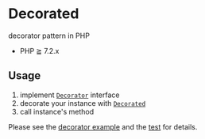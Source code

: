 # Decorated

decorator pattern in PHP

- PHP ≧ 7.2.x

## Usage

1. implement [`Decorator`](src/Decorator.php) interface
2. decorate your instance with [`Decorated`](src/Decorated.php)
3. call instance's method

Please see the [decorator example](src/TailDecorator.php) and the [test](tests/TailDecoratorTest.php) for details.
